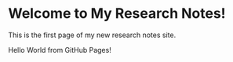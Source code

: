 # Welcome to My Research Notes!

This is the first page of my new research notes site.

Hello World from GitHub Pages!
